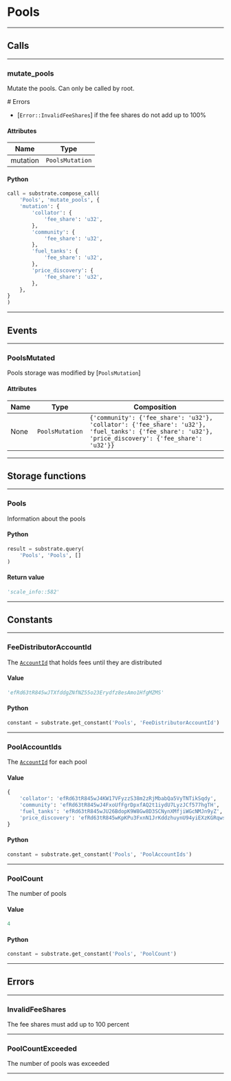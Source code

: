
# Pools

---------
## Calls

---------
### mutate_pools
Mutate the pools. Can only be called by root.

\# Errors

- [`Error::InvalidFeeShares`] if the fee shares do not add up to 100%
#### Attributes
| Name | Type |
| -------- | -------- | 
| mutation | `PoolsMutation` | 

#### Python
```python
call = substrate.compose_call(
    'Pools', 'mutate_pools', {
    'mutation': {
        'collator': {
            'fee_share': 'u32',
        },
        'community': {
            'fee_share': 'u32',
        },
        'fuel_tanks': {
            'fee_share': 'u32',
        },
        'price_discovery': {
            'fee_share': 'u32',
        },
    },
}
)
```

---------
## Events

---------
### PoolsMutated
Pools storage was modified by [`PoolsMutation`]
#### Attributes
| Name | Type | Composition
| -------- | -------- | -------- |
| None | `PoolsMutation` | ```{'community': {'fee_share': 'u32'}, 'collator': {'fee_share': 'u32'}, 'fuel_tanks': {'fee_share': 'u32'}, 'price_discovery': {'fee_share': 'u32'}}```

---------
## Storage functions

---------
### Pools
 Information about the pools

#### Python
```python
result = substrate.query(
    'Pools', 'Pools', []
)
```

#### Return value
```python
'scale_info::582'
```
---------
## Constants

---------
### FeeDistributorAccountId
 The [`AccountId`](frame_system::Config::AccountId) that holds fees until they are
 distributed
#### Value
```python
'efRd63tR845wJTXfddgZNfNZ55o23Erydfz8esAmo1HfgMZMS'
```
#### Python
```python
constant = substrate.get_constant('Pools', 'FeeDistributorAccountId')
```
---------
### PoolAccountIds
 The [`AccountId`](frame_system::Config::AccountId) for each pool
#### Value
```python
{
    'collator': 'efRd63tR845wJ4KW17VFyzzS38m2zRjMbabQa5VyTNTikSqdy',
    'community': 'efRd63tR845wJ4FxoUfFgrDpxfAQ2t1iydU7LyzJCf577hgTH',
    'fuel_tanks': 'efRd63tR845wJU26BdopK9W8Gw8D3SCNynXMfjiWGcNMJn9yZ',
    'price_discovery': 'efRd63tR845wKpKPu3FxnN1JrKddzhuynU94yiEXzKGRqwsWv',
}
```
#### Python
```python
constant = substrate.get_constant('Pools', 'PoolAccountIds')
```
---------
### PoolCount
 The number of pools
#### Value
```python
4
```
#### Python
```python
constant = substrate.get_constant('Pools', 'PoolCount')
```
---------
## Errors

---------
### InvalidFeeShares
The fee shares must add up to 100 percent

---------
### PoolCountExceeded
The number of pools was exceeded

---------